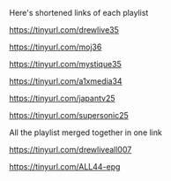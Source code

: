 Here's shortened links of each playlist

https://tinyurl.com/drewlive35

https://tinyurl.com/moj36

https://tinyurl.com/mystique35

https://tinyurl.com/a1xmedia34

https://tinyurl.com/japantv25

https://tinyurl.com/supersonic25

All the playlist merged together in one link

https://tinyurl.com/drewliveall007

https://tinyurl.com/ALL44-epg
